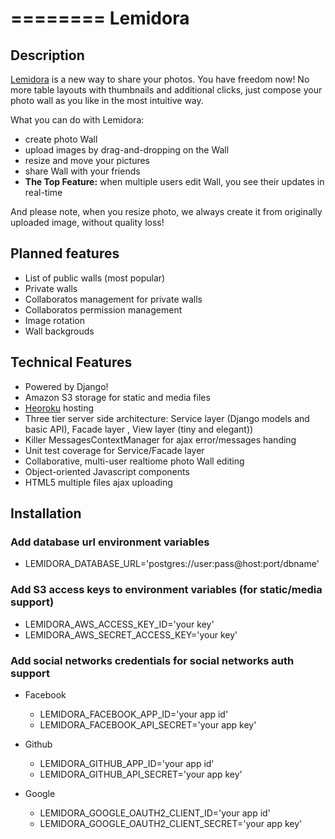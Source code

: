 ========
Lemidora
========

Description
-----------

[Lemidora](http://lemidora.com) is a new way to share your photos. You have freedom now!
No more table layouts with thumbnails and additional clicks, just compose your photo wall as you like in the most intuitive way.

What you can do with Lemidora:
* create photo Wall
* upload images by drag-and-dropping on the Wall
* resize and move your pictures
* share Wall with your friends
* **The Top Feature:** when multiple users edit Wall, you see their updates in real-time

And please note, when you resize photo, we always create it from originally uploaded image, without quality loss!

Planned features
----------------

* List of public walls (most popular)
* Private walls
* Collaboratos management for private walls
* Collaboratos permission management
* Image rotation
* Wall backgrouds


Technical Features
------------------

* Powered by Django!
* Amazon S3 storage for static and media files
* [Heoroku](http://www.heroku.com/) hosting
* Three tier server side architecture: Service layer (Django models and basic API), Facade layer , View layer (tiny and elegant))
* Killer MessagesContextManager for ajax error/messages handing
* Unit test coverage for Service/Facade layer
* Collaborative, multi-user realtiome photo Wall editing
* Object-oriented Javascript components
* HTML5 multiple files ajax uploading


Installation
------------

### Add database url environment variables

* LEMIDORA_DATABASE_URL='postgres://user:pass@host:port/dbname'

### Add S3 access keys to environment variables (for static/media support)

* LEMIDORA_AWS_ACCESS_KEY_ID='your key'
* LEMIDORA_AWS_SECRET_ACCESS_KEY='your key'

### Add social networks credentials for social networks auth support

* Facebook
  * LEMIDORA_FACEBOOK_APP_ID='your app id'
  * LEMIDORA_FACEBOOK_API_SECRET='your app key'

* Github
  * LEMIDORA_GITHUB_APP_ID='your app id'
  * LEMIDORA_GITHUB_API_SECRET='your app key'

* Google
  * LEMIDORA_GOOGLE_OAUTH2_CLIENT_ID='your app id'
  * LEMIDORA_GOOGLE_OAUTH2_CLIENT_SECRET='your app key'
